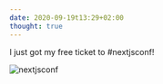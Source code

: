```yaml
---
date: 2020-09-19t13:29+02:00
thought: true
---
```


I just got my free ticket to #nextjsconf!

![nextjsconf](/thoughts/1600514947/ticket.png)
